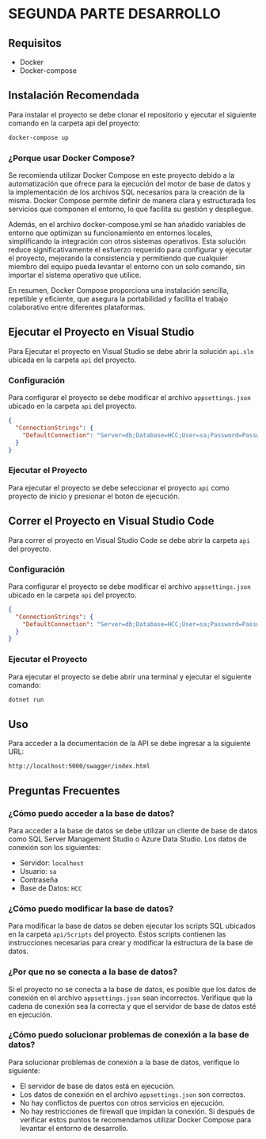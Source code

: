 # SEGUNDA PARTE DESARROLLO

## Requisitos
- Docker
- Docker-compose

## Instalación Recomendada
Para instalar el proyecto se debe clonar el repositorio y ejecutar el siguiente comando en la carpeta api del proyecto:
```bash
docker-compose up
```

### ¿Porque usar Docker Compose?
Se recomienda utilizar Docker Compose en este proyecto debido a la automatización que ofrece para la ejecución del motor de base de datos y la implementación de los archivos SQL necesarios para la creación de la misma. Docker Compose permite definir de manera clara y estructurada los servicios que componen el entorno, lo que facilita su gestión y despliegue.

Además, en el archivo docker-compose.yml se han añadido variables de entorno que optimizan su funcionamiento en entornos locales, simplificando la integración con otros sistemas operativos. Esta solución reduce significativamente el esfuerzo requerido para configurar y ejecutar el proyecto, mejorando la consistencia y permitiendo que cualquier miembro del equipo pueda levantar el entorno con un solo comando, sin importar el sistema operativo que utilice.

En resumen, Docker Compose proporciona una instalación sencilla, repetible y eficiente, que asegura la portabilidad y facilita el trabajo colaborativo entre diferentes plataformas.

## Ejecutar el Proyecto en Visual Studio
Para Ejecutar el proyecto en Visual Studio se debe abrir la solución `api.sln` ubicada en la carpeta `api` del proyecto.

### Configuración
Para configurar el proyecto se debe modificar el archivo `appsettings.json` ubicado en la carpeta `api` del proyecto.
```json
{
  "ConnectionStrings": {
    "DefaultConnection": "Server=db;Database=HCC;User=sa;Password=Password123;"
  }
}
```
### Ejecutar el Proyecto
Para ejecutar el proyecto se debe seleccionar el proyecto `api` como proyecto de inicio y presionar el botón de ejecución.

## Correr el Proyecto en Visual Studio Code
Para correr el proyecto en Visual Studio Code se debe abrir la carpeta `api` del proyecto.

### Configuración
Para configurar el proyecto se debe modificar el archivo `appsettings.json` ubicado en la carpeta `api` del proyecto.
```json
{
  "ConnectionStrings": {
    "DefaultConnection": "Server=db;Database=HCC;User=sa;Password=Password123;"
  }
}
```
### Ejecutar el Proyecto
Para ejecutar el proyecto se debe abrir una terminal y ejecutar el siguiente comando:
```bash
dotnet run
```

## Uso
Para acceder a la documentación de la API se debe ingresar a la siguiente URL:
```
http://localhost:5000/swagger/index.html
```

## Preguntas Frecuentes
### ¿Cómo puedo acceder a la base de datos?
Para acceder a la base de datos se debe utilizar un cliente de base de datos como SQL Server Management Studio o Azure Data Studio. Los datos de conexión son los siguientes:
- Servidor: `localhost`
- Usuario: `sa`
- Contraseña
- Base de Datos: `HCC`

### ¿Cómo puedo modificar la base de datos?
Para modificar la base de datos se deben ejecutar los scripts SQL ubicados en la carpeta `api/Scripts` del proyecto. Estos scripts contienen las instrucciones necesarias para crear y modificar la estructura de la base de datos.

### ¿Por que no se conecta a la base de datos?
Si el proyecto no se conecta a la base de datos, es posible que los datos de conexión en el archivo `appsettings.json` sean incorrectos. Verifique que la cadena de conexión sea la correcta y que el servidor de base de datos esté en ejecución.

### ¿Cómo puedo solucionar problemas de conexión a la base de datos?
Para solucionar problemas de conexión a la base de datos, verifique lo siguiente:
- El servidor de base de datos está en ejecución.
- Los datos de conexión en el archivo `appsettings.json` son correctos.
- No hay conflictos de puertos con otros servicios en ejecución.
- No hay restricciones de firewall que impidan la conexión.
Si después de verificar estos puntos te recomendamos utilizar Docker Compose para levantar el entorno de desarrollo.
